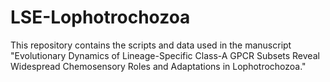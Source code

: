 # LSE-Lophotrochozoa
This repository contains the scripts and data used in the manuscript "Evolutionary Dynamics of Lineage-Specific Class-A GPCR Subsets Reveal Widespread Chemosensory Roles and Adaptations in Lophotrochozoa."
